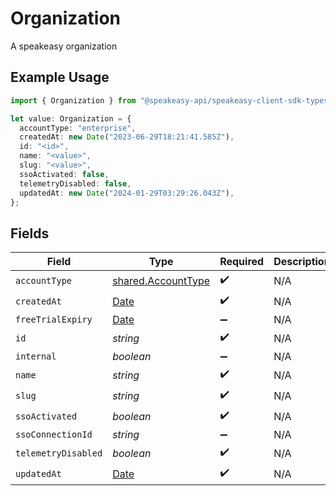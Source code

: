 # Organization

A speakeasy organization

## Example Usage

```typescript
import { Organization } from "@speakeasy-api/speakeasy-client-sdk-typescript/sdk/models/shared";

let value: Organization = {
  accountType: "enterprise",
  createdAt: new Date("2023-06-29T18:21:41.585Z"),
  id: "<id>",
  name: "<value>",
  slug: "<value>",
  ssoActivated: false,
  telemetryDisabled: false,
  updatedAt: new Date("2024-01-29T03:29:26.043Z"),
};
```

## Fields

| Field                                                                                         | Type                                                                                          | Required                                                                                      | Description                                                                                   |
| --------------------------------------------------------------------------------------------- | --------------------------------------------------------------------------------------------- | --------------------------------------------------------------------------------------------- | --------------------------------------------------------------------------------------------- |
| `accountType`                                                                                 | [shared.AccountType](../../../sdk/models/shared/accounttype.md)                               | :heavy_check_mark:                                                                            | N/A                                                                                           |
| `createdAt`                                                                                   | [Date](https://developer.mozilla.org/en-US/docs/Web/JavaScript/Reference/Global_Objects/Date) | :heavy_check_mark:                                                                            | N/A                                                                                           |
| `freeTrialExpiry`                                                                             | [Date](https://developer.mozilla.org/en-US/docs/Web/JavaScript/Reference/Global_Objects/Date) | :heavy_minus_sign:                                                                            | N/A                                                                                           |
| `id`                                                                                          | *string*                                                                                      | :heavy_check_mark:                                                                            | N/A                                                                                           |
| `internal`                                                                                    | *boolean*                                                                                     | :heavy_minus_sign:                                                                            | N/A                                                                                           |
| `name`                                                                                        | *string*                                                                                      | :heavy_check_mark:                                                                            | N/A                                                                                           |
| `slug`                                                                                        | *string*                                                                                      | :heavy_check_mark:                                                                            | N/A                                                                                           |
| `ssoActivated`                                                                                | *boolean*                                                                                     | :heavy_check_mark:                                                                            | N/A                                                                                           |
| `ssoConnectionId`                                                                             | *string*                                                                                      | :heavy_minus_sign:                                                                            | N/A                                                                                           |
| `telemetryDisabled`                                                                           | *boolean*                                                                                     | :heavy_check_mark:                                                                            | N/A                                                                                           |
| `updatedAt`                                                                                   | [Date](https://developer.mozilla.org/en-US/docs/Web/JavaScript/Reference/Global_Objects/Date) | :heavy_check_mark:                                                                            | N/A                                                                                           |